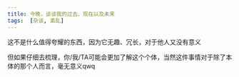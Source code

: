 ```yaml
---
title: 今晚，谈谈我的过去、现在以及未来
tags:  [杂谈, 紊乱]
---
```


这不是什么值得夸耀的东西，因为它无趣、冗长，对于他人又没有意义

但如果仔细去梳理，你/我/TA可能会更加了解这个个体，当然这件事情对于除了本体的那个人而言，毫无意义qwq

<!--more-->

